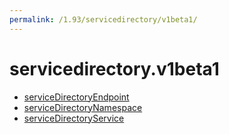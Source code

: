 ```yaml
---
permalink: /1.93/servicedirectory/v1beta1/
---
```


# servicedirectory.v1beta1



* [serviceDirectoryEndpoint](serviceDirectoryEndpoint.md)
* [serviceDirectoryNamespace](serviceDirectoryNamespace.md)
* [serviceDirectoryService](serviceDirectoryService.md)